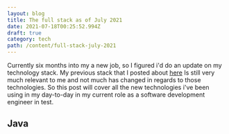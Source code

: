 ```yaml
---
layout: blog
title: The full stack as of July 2021
date: 2021-07-18T00:25:52.994Z
draft: true
category: tech
path: /content/full-stack-july-2021
---
```

Currently six months into my a new job, so I figured i'd do an update on my technology stack. My previous stack that I posted about [here](https://markyabut.com/tech/tech-post-3) Is still very much relevant to me and not much has changed in regards to those technologies. So this post will cover all the new technologies i've been using in my day-to-day in my current role as a software development engineer in test.

## Java